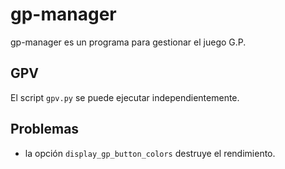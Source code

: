 # gp-manager

gp-manager es un programa para gestionar el juego G.P.

## GPV
El script ```gpv.py``` se puede ejecutar independientemente.

## Problemas
- la opción ```display_gp_button_colors``` destruye el rendimiento.
